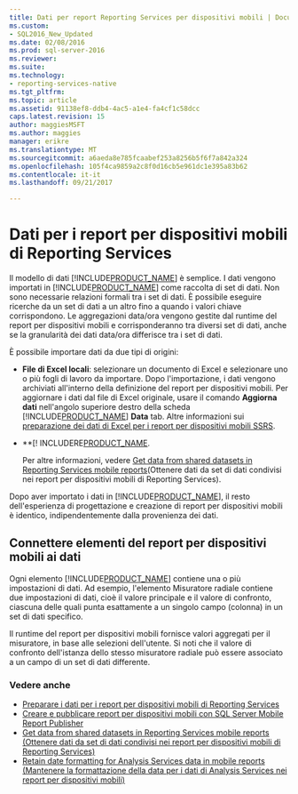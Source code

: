 ```yaml
---
title: Dati per report Reporting Services per dispositivi mobili | Documenti Microsoft
ms.custom:
- SQL2016_New_Updated
ms.date: 02/08/2016
ms.prod: sql-server-2016
ms.reviewer: 
ms.suite: 
ms.technology:
- reporting-services-native
ms.tgt_pltfrm: 
ms.topic: article
ms.assetid: 91138ef8-ddb4-4ac5-a1e4-fa4cf1c58dcc
caps.latest.revision: 15
author: maggiesMSFT
ms.author: maggies
manager: erikre
ms.translationtype: MT
ms.sourcegitcommit: a6aeda8e785fcaabef253a8256b5f6f7a842a324
ms.openlocfilehash: 105f4ca9859a2c8f0d16cb5e961dc1e395a83b62
ms.contentlocale: it-it
ms.lasthandoff: 09/21/2017

---
```

# <a name="data-for-reporting-services-mobile-reports"></a>Dati per i report per dispositivi mobili di Reporting Services
Il modello di dati [!INCLUDE[PRODUCT_NAME](../../includes/ss-mobilereptpub-long.md)] è semplice. I dati vengono importati in [!INCLUDE[PRODUCT_NAME](../../includes/ss-mobilereptpub-short.md)] come raccolta di set di dati. Non sono necessarie relazioni formali tra i set di dati. È possibile eseguire ricerche da un set di dati a un altro fino a quando i valori chiave corrispondono. Le aggregazioni data/ora vengono gestite dal runtime del report per dispositivi mobili e corrisponderanno tra diversi set di dati, anche se la granularità dei dati data/ora differisce tra i set di dati.   
  
È possibile importare dati da due tipi di origini:   
  
* **File di Excel locali**: selezionare un documento di Excel e selezionare uno o più fogli di lavoro da importare. Dopo l'importazione, i dati vengono archiviati all'interno della definizione del report per dispositivi mobili. Per aggiornare i dati dal file di Excel originale, usare il comando **Aggiorna dati** nell'angolo superiore destro della scheda [!INCLUDE[PRODUCT_NAME](../../includes/ss-mobilereptpub-short.md)] **Data** tab. Altre informazioni sui [preparazione dei dati di Excel per i report per dispositivi mobili SSRS](../../reporting-services/mobile-reports/prepare-excel-data-for-reporting-services-mobile-reports.md).  
  
* **[! INCLUDERE[PRODUCT_NAME](/sql-docs/docs/reporting-services/report-data/data-sources-supported-by-reporting-services-ssrs).   
  
  Per altre informazioni, vedere [Get data from shared datasets in Reporting Services mobile reports](../../reporting-services/mobile-reports/get-data-from-shared-datasets-in-reporting-services-mobile-reports.md)(Ottenere dati da set di dati condivisi nei report per dispositivi mobili di Reporting Services).  
  
Dopo aver importato i dati in [!INCLUDE[PRODUCT_NAME](../../includes/ss-mobilereptpub-short.md)], il resto dell'esperienza di progettazione e creazione di report per dispositivi mobili è identico, indipendentemente dalla provenienza dei dati.   
  
## <a name="connect-mobile-report-elements-to-data"></a>Connettere elementi del report per dispositivi mobili ai dati ##  
  
Ogni elemento [!INCLUDE[PRODUCT_NAME](../../includes/short-product-name.md)] contiene una o più impostazioni di dati. Ad esempio, l'elemento Misuratore radiale contiene due impostazioni di dati, cioè il valore principale e il valore di confronto, ciascuna delle quali punta esattamente a un singolo campo (colonna) in un set di dati specifico.   
  
Il runtime del report per dispositivi mobili fornisce valori aggregati per il misuratore, in base alle selezioni dell'utente. Si noti che il valore di confronto dell'istanza dello stesso misuratore radiale può essere associato a un campo di un set di dati differente.   
  
### <a name="see-also"></a>Vedere anche  
-  [Preparare i dati per i report per dispositivi mobili di Reporting Services](../../reporting-services/mobile-reports/prepare-data-for-reporting-services-mobile-reports.md)
- [Creare e pubblicare report per dispositivi mobili con SQL Server Mobile Report Publisher](../../reporting-services/mobile-reports/create-mobile-reports-with-sql-server-mobile-report-publisher.md)  
- [Get data from shared datasets in Reporting Services mobile reports (Ottenere dati da set di dati condivisi nei report per dispositivi mobili di Reporting Services)](../../reporting-services/mobile-reports/get-data-from-shared-datasets-in-reporting-services-mobile-reports.md)
- [Retain date formatting for Analysis Services data in mobile reports (Mantenere la formattazione della data per i dati di Analysis Services nei report per dispositivi mobili)](../../reporting-services/mobile-reports/retain-date-formatting-for-analysis-services-in-mobile-reports.md) 
  
  


